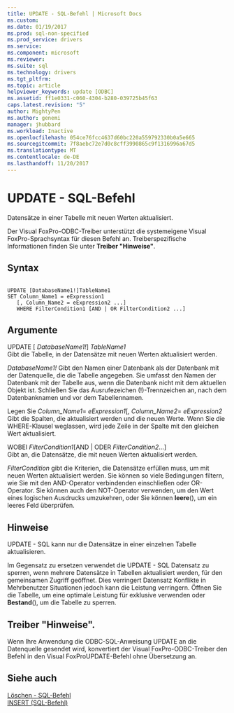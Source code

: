 ```yaml
---
title: UPDATE - SQL-Befehl | Microsoft Docs
ms.custom: 
ms.date: 01/19/2017
ms.prod: sql-non-specified
ms.prod_service: drivers
ms.service: 
ms.component: microsoft
ms.reviewer: 
ms.suite: sql
ms.technology: drivers
ms.tgt_pltfrm: 
ms.topic: article
helpviewer_keywords: update [ODBC]
ms.assetid: ff1e0331-c060-4304-b280-039725b45f63
caps.latest.revision: "5"
author: MightyPen
ms.author: genemi
manager: jhubbard
ms.workload: Inactive
ms.openlocfilehash: 054ce76fcc4637d60bc220a559792330b0a5e665
ms.sourcegitcommit: 7f8aebc72e7d0c8cff3990865c9f1316996a67d5
ms.translationtype: MT
ms.contentlocale: de-DE
ms.lasthandoff: 11/20/2017
---
```

# <a name="update---sql-command"></a>UPDATE - SQL-Befehl
Datensätze in einer Tabelle mit neuen Werten aktualisiert.  
  
 Der Visual FoxPro-ODBC-Treiber unterstützt die systemeigene Visual FoxPro-Sprachsyntax für diesen Befehl an. Treiberspezifische Informationen finden Sie unter **Treiber "Hinweise"**.  
  
## <a name="syntax"></a>Syntax  
  
```  
  
UPDATE [DatabaseName1!]TableName1  
SET Column_Name1 = eExpression1  
   [, Column_Name2 = eExpression2 ...]  
   WHERE FilterCondition1 [AND | OR FilterCondition2 ...]  
```  
  
## <a name="arguments"></a>Argumente  
 UPDATE [ *DatabaseName1!*] *TableName1*  
 Gibt die Tabelle, in der Datensätze mit neuen Werten aktualisiert werden.  
  
 *DatabaseName1!* Gibt den Namen einer Datenbank als der Datenbank mit der Datenquelle, die die Tabelle angegeben. Sie umfasst den Namen der Datenbank mit der Tabelle aus, wenn die Datenbank nicht mit dem aktuellen Objekt ist. Schließen Sie das Ausrufezeichen (!)-Trennzeichen an, nach dem Datenbanknamen und vor dem Tabellennamen.  
  
 Legen Sie *Column_Name1*= *eExpression1*[, *Column_Name2*= *eExpression2*  
 Gibt die Spalten, die aktualisiert werden und die neuen Werte. Wenn Sie die WHERE-Klausel weglassen, wird jede Zeile in der Spalte mit den gleichen Wert aktualisiert.  
  
 WOBEI *FilterCondition1*[AND &#124; ODER *FilterCondition2*...]  
 Gibt an, die Datensätze, die mit neuen Werten aktualisiert werden.  
  
 *FilterCondition* gibt die Kriterien, die Datensätze erfüllen muss, um mit neuen Werten aktualisiert werden. Sie können so viele Bedingungen filtern, wie Sie mit den AND-Operator verbindenden einschließen oder OR-Operator. Sie können auch den NOT-Operator verwenden, um den Wert eines logischen Ausdrucks umzukehren, oder Sie können **leere**(), um ein leeres Feld überprüfen.  
  
## <a name="remarks"></a>Hinweise  
 UPDATE - SQL kann nur die Datensätze in einer einzelnen Tabelle aktualisieren.  
  
 Im Gegensatz zu ersetzen verwendet die UPDATE - SQL Datensatz zu sperren, wenn mehrere Datensätze in Tabellen aktualisiert werden, für den gemeinsamen Zugriff geöffnet. Dies verringert Datensatz Konflikte in Mehrbenutzer Situationen jedoch kann die Leistung verringern. Öffnen Sie die Tabelle, um eine optimale Leistung für exklusive verwenden oder **Bestand**(), um die Tabelle zu sperren.  
  
## <a name="driver-remarks"></a>Treiber "Hinweise".  
 Wenn Ihre Anwendung die ODBC-SQL-Anweisung UPDATE an die Datenquelle gesendet wird, konvertiert der Visual FoxPro-ODBC-Treiber den Befehl in den Visual FoxProUPDATE-Befehl ohne Übersetzung an.  
  
## <a name="see-also"></a>Siehe auch  
 [Löschen - SQL-Befehl](../../odbc/microsoft/delete-sql-command.md)   
 [INSERT (SQL-Befehl)](../../odbc/microsoft/insert-sql-command.md)
